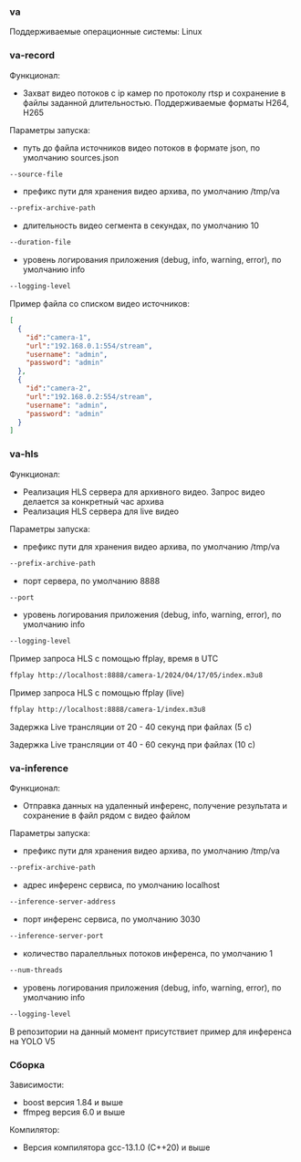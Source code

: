 ### va
Поддерживаемые операционные системы: Linux

### va-record

Функционал:

- Захват видео потоков с ip камер по протоколу rtsp и сохранение в файлы заданной длительностью.
  Поддерживаемые форматы H264, H265

Параметры запуска:
- путь до файла источников видео потоков в формате json, по умолчанию sources.json
```bash
--source-file
```
- префикс пути для хранения видео архива, по умолчанию /tmp/va
```bash
--prefix-archive-path
```
- длительность видео сегмента в секундах, по умолчанию 10
```bash
--duration-file
```
- уровень логирования приложения (debug, info, warning, error), по умолчанию info
```bash
--logging-level
```

Пример файла со списком видео источников:
```json
[
  {
    "id":"camera-1",
    "url":"192.168.0.1:554/stream",
    "username": "admin",
    "password": "admin"
  },
  {
    "id":"camera-2",
    "url":"192.168.0.2:554/stream",
    "username": "admin",
    "password": "admin"
  }
]
```

### va-hls

Функционал:

- Реализация HLS сервера для архивного видео. Запрос видео делается за конкретный час архива
- Реализация HLS сервера для live видео

Параметры запуска:
- префикс пути для хранения видео архива, по умолчанию /tmp/va
```bash
--prefix-archive-path
```
- порт сервера, по умолчанию 8888
```bash
--port
```
- уровень логирования приложения (debug, info, warning, error), по умолчанию info
```bash
--logging-level
```

Пример запроса HLS с помощью ffplay, время в UTC
```bash
ffplay http://localhost:8888/camera-1/2024/04/17/05/index.m3u8
```
Пример запроса HLS с помощью ffplay (live)
```bash
ffplay http://localhost:8888/camera-1/index.m3u8
```
Задержка Live трансляции от 20 - 40  секунд при файлах (5 с)

Задержка Live трансляции от 40 - 60  секунд при файлах (10 с)

### va-inference

Функционал:
- Отправка данных на удаленный инференс, получение результата и сохранение в файл рядом с видео файлом

Параметры запуска:
- префикс пути для хранения видео архива, по умолчанию /tmp/va
```bash
--prefix-archive-path
```
- адрес инференс сервиса, по умолчанию localhost
```bash
--inference-server-address 
```
- порт инференс сервиса, по умолчанию 3030
```bash
--inference-server-port 
```
- количество паралелльных потоков инференса, по умолчанию 1
```bash
--num-threads
```
- уровень логирования приложения (debug, info, warning, error), по умолчанию info
```bash
--logging-level
```

В репозитории на данный момент присутствиет пример для инференса на YOLO V5

### Сборка

Зависимости:
- boost версия 1.84 и выше
- ffmpeg версия 6.0 и выше

Компилятор:
- Версия компилятора gcc-13.1.0 (C++20) и выше